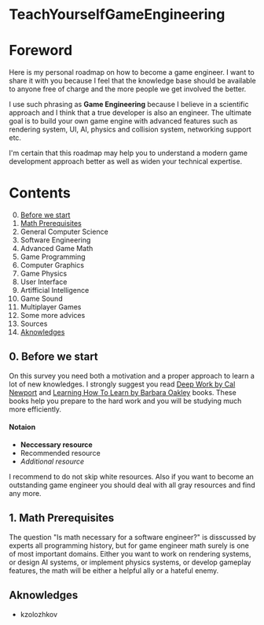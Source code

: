 # TeachYourselfGameEngineering
<h1>Foreword</h1>
<p>Here is my personal roadmap on how to become a game engineer. I want to share it with you because I feel that the knowledge base should be available to anyone free of charge and the more people we get involved the better.

I use such phrasing as <strong>Game Engineering</strong> because I believe in a scientific approach and I think that a true developer is also an engineer. The ultimate goal is to build your own game engine with advanced features such as rendering system, UI, AI, physics and collision system, networking support etc. 

I'm certain that this roadmap may help you to understand a modern game development approach better as well as widen your technical expertise.</p>
<h1>Contents</h1>
<ol start="0">
  <li><a href="#0-before-we-start">Before we start</a></li>
  <li><a href="#1-math-prerequisites">Math Prerequisites</a></li>
  <li>General Computer Science</li>
  <li>Software Engineering</li>
  <li>Advanced Game Math</li>
  <li>Game Programming</li>
  <li>Computer Graphics</li>
  <li>Game Physics</li>
  <li>User Interface</li>
  <li>Artifficial Intelligence</li>
  <li>Game Sound</li>
  <li>Multiplayer Games</li>
  <li>Some more advices</li>
  <li>Sources</li>
  <li><a href="#фknowledges">Aknowledges</a></li>
</ol>
<h2>0. Before we start</h2>
<p>On this survey you need both a motivation and a proper approach to learn a lot of new knowledges. I strongly suggest you read <a href="https://www.calnewport.com/books/deep-work/">Deep Work by Cal Newport</a> and <a href="https://barbaraoakley.com/books/learning-how-to-learn/">Learning How To Learn by Barbara Oakley</a> books. These books help you prepare to the hard work and you will be studying much more efficiently.</p>
<h4>Notaion</h4>
<ul>
  <li><strong>Neccessary resource</strong></li>
  <li>Recommended resource</li>
  <li><em>Additional resource</em></li>
</ul>
 <p>I recommend to do not skip white resources. Also if you want to become an outstanding game engineer you should deal with all gray resources and find any more.</p>
</p>
<h2>1. Math Prerequisites</h2>
<p> The question "Is math necessary for a software engineer?" is disscussed by experts all programming history, but for game engineer math surely is one of most important domains. Either you want to work on rendering systems, or design AI systems, or implement physics systems, or develop gameplay features, the math will be either a helpful ally or a hateful enemy.
<h2>Aknowledges</h2>
<ul>
  <li>kzolozhkov</li>
</ul>
